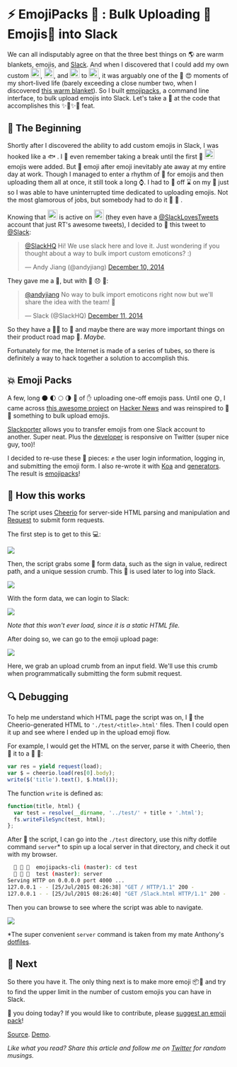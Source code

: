 
# ⚡️ EmojiPacks 🎒 : Bulk Uploading 🌟Emojis🌟 into Slack

We can all indisputably agree on that the three best things on 🌎 are warm blankets, emojis, and [Slack](https://www.slack.com). And when I discovered that I could add my own custom <img width=22px src='http://i.imgur.com/o7tyjxN.gif' style='display: inline; margin: 0' />, <img width=22px src='http://i.imgur.com/8lLklPJ.gif' style='display: inline; margin: 0' />, and <img width=22px src='http://i.imgur.com/GmcaGmz.gif' style='display: inline; margin: 0' /> to <img width=22px src='http://i.imgur.com/J9yDWph.png' style='display: inline; margin: 0' />, it was arguably one of the 🎉 😍 moments of my short-lived life (barely exceeding a close number two, when I discovered [this warm blanket](http://www.cafepress.com/+emojis_throw_blanket,1608034030)). So I built [emojipacks](https://www.github.com/lambtron/emojipacks), a command line interface, to bulk upload emojis into Slack. Let's take a 👀 at the code that accomplishes this ✨🌟✨🌟 feat.

## 👶 The Beginning

Shortly after I discovered the ability to add custom emojis in Slack, I was hooked like a 🐟 . I 🍩 even remember taking a break until the first 💯 <img height=22px src='http://i.imgur.com/yrd45Ky.gif' style='display: inline; margin: 0' /> emojis were added. But 🚢 emoji after emoji inevitably ate away at my entire day at work. Though I managed to enter a rhythm of 🔦 for emojis and then uploading them all at once, it still took a long ⌚️. I had to 🚧 off ⌛ ️on my 📅 just so I was able to have uninterrupted time dedicated to uploading emojis. Not the most glamorous of jobs, but somebody had to do it 🙌 💪 .

Knowing that <img width=22px src='http://i.imgur.com/J9yDWph.png' style='display: inline; margin: 0' /> is active on <img width=22px src='http://i.imgur.com/Y8DaHZx.png' style='display: inline; margin: 0' /> (they even have a [@SlackLovesTweets](https://twitter.com/slacklovetweets) account that just RT's awesome tweets), I decided to 🚀 this tweet to [@Slack](https://www.twitter.com/slack):

<blockquote class="twitter-tweet" lang="en"><p lang="en" dir="ltr"><a href="https://twitter.com/SlackHQ">@SlackHQ</a> Hi! We use slack here and love it. Just wondering if you thought about a way to bulk import custom emoticons? :)</p>&mdash; Andy Jiang (@andyjiang) <a href="https://twitter.com/andyjiang/status/542789755293814784">December 10, 2014</a></blockquote>
<script async src="//platform.twitter.com/widgets.js" charset="utf-8"></script>

They gave me a 💬, but with 💩 😞 📰:

<blockquote data-conversation="none" class="twitter-tweet" lang="en"><p lang="en" dir="ltr"><a href="https://twitter.com/andyjiang">@andyjiang</a> No way to bulk import emoticons right now but we&#39;ll share the idea with the team! 📮</p>&mdash; Slack (@SlackHQ) <a href="https://twitter.com/SlackHQ/status/543006206521262080">December 11, 2014</a></blockquote>
<script async src="//platform.twitter.com/widgets.js" charset="utf-8"></script>

So they have a 👔💼 to 🏃 and maybe there are way more important things on their product road map 🙊. *Maybe.* 

Fortunately for me, the Internet is made of a series of tubes, so there is definitely a way to hack together a solution to accomplish this.

## 💥 Emoji Packs

A few, long 🌑 🌓 🌕 🌗 🌚 of ✋ uploading one-off emojis pass. Until one 🌞, I came across [this awesome project](https://github.com/mootcycle/slackporter) on [Hacker News](https://news.ycombinator.com/) and was reinspired to 🔨🔧 something to bulk upload emojis.

[Slackporter](https://github.com/mootcycle/slackporter) allows you to transfer emojis from one Slack account to another. Super neat. Plus the [developer](https://twitter.com/mootcycle) is responsive on Twitter (super nice guy, too)!

I decided to re-use these 🔑 pieces: ✊ the user login information, logging in, and submitting the emoji form. I also re-wrote it with [Koa](http://koajs.com/) and [generators](https://developer.mozilla.org/en-US/docs/Web/JavaScript/Guide/Iterators_and_Generators). The result is [emojipacks](https://www.github.com/lambtron/emojipacks)!

## 🔩 How this works

The script uses [Cheerio](https://github.com/cheeriojs/cheerio) for server-side HTML parsing and manipulation and [Request](https://github.com/request/request) to submit form requests.

The first step is to get to this 💻:

![](http://i.imgur.com/qUVR6Ko.png)

Then, the script grabs some 👻 form data, such as the sign in value, redirect path, and a unique session crumb. This 🔮 is used later to log into Slack.

![](https://cldup.com/BO7qWgzUcF.png)

With the form data, we can login to Slack:

![](http://i.imgur.com/AV9Wj5u.png)

*Note that this won't ever load, since it is a static HTML file.*

After doing so, we can go to the emoji upload page:

![](http://i.imgur.com/5rFpsVM.png)

Here, we grab an upload crumb from an input field. We'll use this crumb when programmatically submitting the form submit request.

## 🔍 Debugging

To help me understand which HTML page the script was on, I 📝 the Cheerio-generated HTML to `'./test/<title>.html'` files. Then I could open it up and see where I ended up in the upload emoji flow.

For example, I would get the HTML on the server, parse it with Cheerio, then ️💾 it to a 🏡 📁:

```javascript
var res = yield request(load);
var $ = cheerio.load(res[0].body);
write($('title').text(), $.html());
```

The function `write` is defined as:

```javascript
function(title, html) {
  var test = resolve(__dirname, '../test/' + title + '.html');
  fs.writeFileSync(test, html);
};
```

After 🏃 the script, I can go into the `./test` directory, use this nifty dotfile command `server`* to spin up a local server in that directory, and check it out with my browser.

```bash
  🍉 🍉 🍉  emojipacks-cli (master): cd test
  🍉 🍉 🍉  test (master): server
Serving HTTP on 0.0.0.0 port 4000 ...
127.0.0.1 - - [25/Jul/2015 08:26:38] "GET / HTTP/1.1" 200 -
127.0.0.1 - - [25/Jul/2015 08:26:40] "GET /Slack.html HTTP/1.1" 200 -
```

Then you can browse to see where the script was able to navigate.

![](http://i.imgur.com/utp1BQ3.png)

*The super convenient `server` command is taken from my mate Anthony's [dotfiles](https://github.com/anthonyshort/dotfiles/blob/master/bash/functions).

## 🚀 Next

So there you have it. The only thing next is to make more emoji 📦🎁 and try to find the upper limit in the number of custom emojis you can have in Slack.

🌊 you doing today? If you would like to contribute, please [suggest an emoji pack](https://20p.typeform.com/to/xOFDyq)!

[Source](https://www.github.com/lambtron/emojipacks). [Demo](https://www.emojipacks.com).

*Like what you read? Share this article and follow me on [Twitter](http://www.twitter.com/andyjiang) for random musings.*